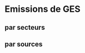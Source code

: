 # Emissions de GES

## par secteurs

<Monde-EmissionGes-Secteurs />

## par sources

<Monde-EmissionGes-Sources />
